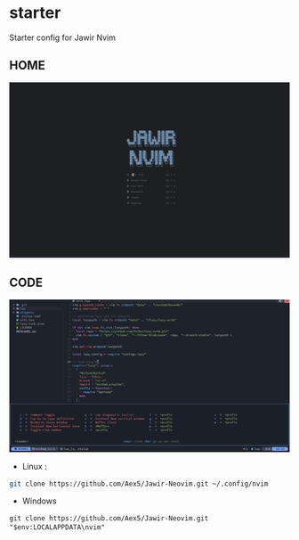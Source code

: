 # starter

Starter config for Jawir Nvim
 
## HOME

![home!](img/home2.png)

## CODE

![code!](img/code.png)

- Linux :

```bash
git clone https://github.com/Aex5/Jawir-Neovim.git ~/.config/nvim
```

- Windows

```pwsh
git clone https://github.com/Aex5/Jawir-Neovim.git "$env:LOCALAPPDATA\nvim"
```
